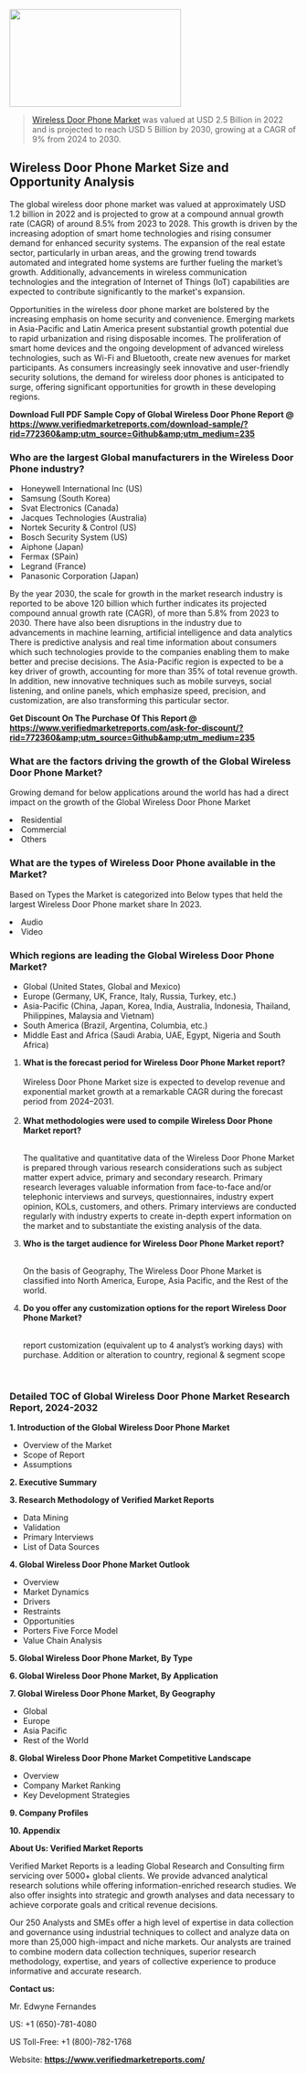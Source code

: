 <img src="https://ffe5etoiles.com/wp-content/uploads/2024/12/MST1-300x171.png" alt="" width="300" height="171" class="alignnone size-medium wp-image-20088" /><blockquote><p><p><a href="https://www.verifiedmarketreports.com/download-sample/?rid=772360&utm_source=Github&utm_medium=235" target="_blank">Wireless Door Phone Market</a> was valued at USD 2.5 Billion in 2022 and is projected to reach USD 5 Billion by 2030, growing at a CAGR of 9% from 2024 to 2030.</p></blockquote><p><h2>Wireless Door Phone Market Size and Opportunity Analysis</h2><p>The global wireless door phone market was valued at approximately USD 1.2 billion in 2022 and is projected to grow at a compound annual growth rate (CAGR) of around 8.5% from 2023 to 2028. This growth is driven by the increasing adoption of smart home technologies and rising consumer demand for enhanced security systems. The expansion of the real estate sector, particularly in urban areas, and the growing trend towards automated and integrated home systems are further fueling the market’s growth. Additionally, advancements in wireless communication technologies and the integration of Internet of Things (IoT) capabilities are expected to contribute significantly to the market's expansion.</p><p>Opportunities in the wireless door phone market are bolstered by the increasing emphasis on home security and convenience. Emerging markets in Asia-Pacific and Latin America present substantial growth potential due to rapid urbanization and rising disposable incomes. The proliferation of smart home devices and the ongoing development of advanced wireless technologies, such as Wi-Fi and Bluetooth, create new avenues for market participants. As consumers increasingly seek innovative and user-friendly security solutions, the demand for wireless door phones is anticipated to surge, offering significant opportunities for growth in these developing regions.</p></p><p class=""><strong>Download Full PDF Sample Copy of Global Wireless Door Phone Report @ <a href="https://www.verifiedmarketreports.com/download-sample/?rid=772360&amp;utm_source=Github&amp;utm_medium=235" target="_blank">https://www.verifiedmarketreports.com/download-sample/?rid=772360&amp;utm_source=Github&amp;utm_medium=235</a></strong></p><h3 id="" class="">Who are the largest Global manufacturers in the Wireless Door Phone industry?</h3><p><li>Honeywell International Inc (US)</li><li> Samsung (South Korea)</li><li> Svat Electronics (Canada)</li><li> Jacques Technologies (Australia)</li><li> Nortek Security & Control (US)</li><li> Bosch Security System (US)</li><li> Aiphone (Japan)</li><li> Fermax (SPain)</li><li> Legrand (France)</li><li> Panasonic Corporation (Japan)</li></p><div class=""><div class="" dir="" data-message-author-role="" data-message-id="" data-message-model-slug=""><div class=""><div class=""><div class=""><div class="" dir="" data-message-author-role="" data-message-id="" data-message-model-slug=""><div class=""><div class=""><p>By the year 2030, the scale for growth in the market research industry is reported to be above 120 billion which further indicates its projected compound annual growth rate (CAGR), of more than 5.8% from 2023 to 2030. There have also been disruptions in the industry due to advancements in machine learning, artificial intelligence and data analytics There is predictive analysis and real time information about consumers which such technologies provide to the companies enabling them to make better and precise decisions. The Asia-Pacific region is expected to be a key driver of growth, accounting for more than 35% of total revenue growth. In addition, new innovative techniques such as mobile surveys, social listening, and online panels, which emphasize speed, precision, and customization, are also transforming this particular sector.</p><p><strong>Get Discount On The Purchase Of This Report @&nbsp; <a href="https://www.verifiedmarketreports.com/ask-for-discount/?rid=772360&amp;utm_source=Github&amp;utm_medium=235" target="_blank">https://www.verifiedmarketreports.com/ask-for-discount/?rid=772360&amp;utm_source=Github&amp;utm_medium=235</a></strong></p></div></div></div></div></div></div></div></div><h3 id="" class="">What are the factors driving the growth of the Global Wireless Door Phone Market?</h3><p id="" class="">Growing demand for below applications around the world has had a direct impact on the growth of the Global Wireless Door Phone Market</p><p id="" class=""><li>Residential</li><li> Commercial</li><li> Others</li></p><h3 id="" class="">What are the types of Wireless Door Phone available in the Market?</h3><p id="" class="">Based on Types the Market is categorized into Below types that held the largest Wireless Door Phone market share In 2023.</p><p id="" class=""><li>Audio</li><li> Video</li></p><h3 id="" class="">Which regions are leading the Global Wireless Door Phone Market?</h3><ul><li>Global (United States, Global and Mexico)</li><li>Europe (Germany, UK, France, Italy, Russia, Turkey, etc.)</li><li>Asia-Pacific (China, Japan, Korea, India, Australia, Indonesia, Thailand, Philippines, Malaysia and Vietnam)</li><li>South America (Brazil, Argentina, Columbia, etc.)</li><li>Middle East and Africa (Saudi Arabia, UAE, Egypt, Nigeria and South Africa)</li></ul><p><ol><li><strong>What is the forecast period for Wireless Door Phone Market report?<br /></strong><br /><span data-sheets-root="1" data-sheets-value="{&quot;1&quot;:2,&quot;2&quot;:&quot;XXXX size is expected to develop revenue and exponential market growth at a remarkable CAGR during the forecast period from 2024&ndash;2030.&quot;}" data-sheets-userformat="{&quot;2&quot;:12674,&quot;4&quot;:{&quot;1&quot;:2,&quot;2&quot;:16776960},&quot;10&quot;:2,&quot;11&quot;:0,&quot;15&quot;:&quot;Arial&quot;,&quot;16&quot;:12}">Wireless Door Phone Market size is expected to develop revenue and exponential market growth at a remarkable CAGR during the forecast period from 2024&ndash;2031.</span><br /><br /></li><li><strong>What methodologies were used to compile Wireless Door Phone Market report?<br /><br /></strong><p>The qualitative and quantitative data of the&nbsp;Wireless Door Phone Market is prepared through various research considerations such as subject matter expert advice, primary and secondary research. Primary research leverages valuable information from face-to-face and/or telephonic interviews and surveys, questionnaires, industry expert opinion, KOLs, customers, and others. Primary interviews are conducted regularly with industry experts to create in-depth expert information on the market and to substantiate the existing analysis of the data.&nbsp;</p></li><li><strong>Who is the target audience for Wireless Door Phone Market report?<br /><br /></strong><p>On the basis of Geography, The&nbsp;Wireless Door Phone Market is classified into North America, Europe, Asia Pacific, and the Rest of the world.</p></li><li><strong>Do you offer any customization options for the report Wireless Door Phone Market?<br /><br /></strong><p>report customization (equivalent up to 4 analyst&rsquo;s working days) with purchase. Addition or alteration to country, regional &amp; segment scope</p><p>&nbsp;</p></li></ol></p><h3 id="" class="">Detailed TOC of Global Wireless Door Phone Market Research Report, 2024-2032</h3><p id="" class=""><strong>1. Introduction of the Global Wireless Door Phone Market</strong></p><ul><li>Overview of the Market</li><li>Scope of Report</li><li>Assumptions</li></ul><p id="" class=""><strong>2. Executive Summary</strong></p><p id="" class=""><strong>3. Research Methodology of&nbsp;Verified Market Reports</strong></p><ul><li>Data Mining</li><li>Validation</li><li>Primary Interviews</li><li>List of Data Sources</li></ul><p id="" class=""><strong>4. Global Wireless Door Phone Market Outlook</strong></p><ul><li>Overview</li><li>Market Dynamics</li><li>Drivers</li><li>Restraints</li><li>Opportunities</li><li>Porters Five Force Model</li><li>Value Chain Analysis</li></ul><p id="" class=""><strong>5. Global Wireless Door Phone Market, By&nbsp;Type</strong></p><p id="" class=""><strong>6. Global Wireless Door Phone Market, By Application</strong></p><p id="" class=""><strong>7. Global Wireless Door Phone Market, By Geography</strong></p><ul><li>Global</li><li>Europe</li><li>Asia Pacific</li><li>Rest of the World</li></ul><p id="" class=""><strong>8. Global Wireless Door Phone Market Competitive Landscape</strong></p><ul><li>Overview</li><li>Company Market Ranking</li><li>Key Development Strategies</li></ul><p id="" class=""><strong>9. Company Profiles</strong></p><p id="" class=""><strong>10. Appendix</strong></p><p id="" class=""><strong>About Us: Verified Market Reports</strong></p><p id="" class="">Verified Market Reports is a leading Global Research and Consulting firm servicing over 5000+ global clients. We provide advanced analytical research solutions while offering information-enriched research studies. We also offer insights into strategic and growth analyses and data necessary to achieve corporate goals and critical revenue decisions.</p><p id="" class="">Our 250 Analysts and SMEs offer a high level of expertise in data collection and governance using industrial techniques to collect and analyze data on more than 25,000 high-impact and niche markets. Our analysts are trained to combine modern data collection techniques, superior research methodology, expertise, and years of collective experience to produce informative and accurate research.</p><p id="" class=""><strong>Contact us:</strong></p><p id="" class="">Mr. Edwyne Fernandes</p><p id="" class="">US: +1 (650)-781-4080</p><p id="" class="">US Toll-Free: +1 (800)-782-1768</p><p id="" class="">Website: <a target="" data-test-app-aware-link=""><strong>https://www.verifiedmarketreports.com/</strong></a></p>
